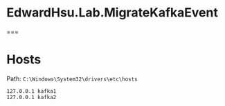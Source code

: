 # EdwardHsu.Lab.MigrateKafkaEvent

===

# Hosts

Path: `C:\Windows\System32\drivers\etc\hosts`

```
127.0.0.1 kafka1
127.0.0.1 kafka2
```
